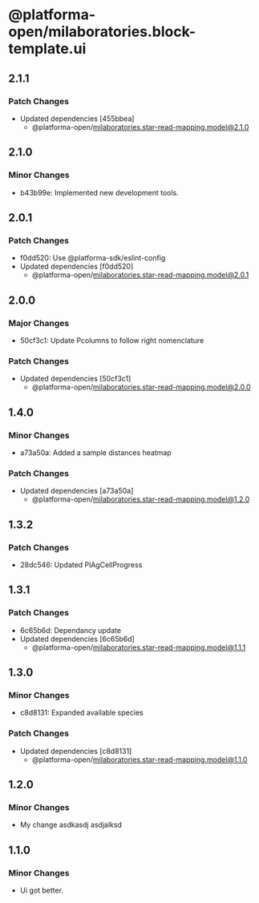 # @platforma-open/milaboratories.block-template.ui

## 2.1.1

### Patch Changes

- Updated dependencies [455bbea]
  - @platforma-open/milaboratories.star-read-mapping.model@2.1.0

## 2.1.0

### Minor Changes

- b43b99e: Implemented new development tools.

## 2.0.1

### Patch Changes

- f0dd520: Use @platforma-sdk/eslint-config
- Updated dependencies [f0dd520]
  - @platforma-open/milaboratories.star-read-mapping.model@2.0.1

## 2.0.0

### Major Changes

- 50cf3c1: Update Pcolumns to follow right nomenclature

### Patch Changes

- Updated dependencies [50cf3c1]
  - @platforma-open/milaboratories.star-read-mapping.model@2.0.0

## 1.4.0

### Minor Changes

- a73a50a: Added a sample distances heatmap

### Patch Changes

- Updated dependencies [a73a50a]
  - @platforma-open/milaboratories.star-read-mapping.model@1.2.0

## 1.3.2

### Patch Changes

- 28dc546: Updated PlAgCellProgress

## 1.3.1

### Patch Changes

- 6c65b6d: Dependancy update
- Updated dependencies [6c65b6d]
  - @platforma-open/milaboratories.star-read-mapping.model@1.1.1

## 1.3.0

### Minor Changes

- c8d8131: Expanded available species

### Patch Changes

- Updated dependencies [c8d8131]
  - @platforma-open/milaboratories.star-read-mapping.model@1.1.0

## 1.2.0

### Minor Changes

- My change asdkasdj asdjalksd

## 1.1.0

### Minor Changes

- Ui got better.

